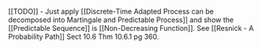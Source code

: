 [[TODO]] - Just apply [[Discrete-Time Adapted Process can be decomposed into Martingale and Predictable Process]] and show the [[Predictable Sequence]] is [[Non-Decreasing Function]]. See [[Resnick - A Probability Path]] Sect 10.6 Thm 10.6.1 pg 360.
